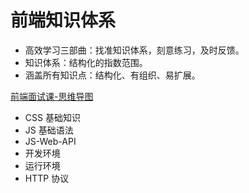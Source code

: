 # 前端知识体系

- 高效学习三部曲：找准知识体系，刻意练习，及时反馈。
- 知识体系：结构化的指数范围。
- 涵盖所有知识点：结构化、有组织、易扩展。

[前端面试课-思维导图](./images/前端面试课-思维导图.png)

- CSS 基础知识
- JS 基础语法
- JS-Web-API
- 开发环境
- 运行环境
- HTTP 协议
